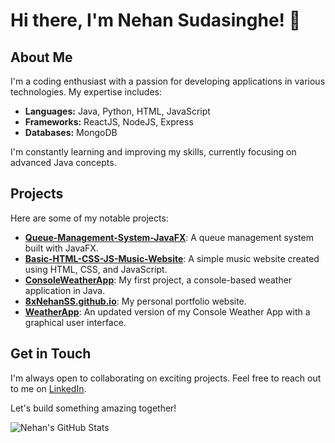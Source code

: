 # Hi there, I'm Nehan Sudasinghe! 👋

## About Me
I'm a coding enthusiast with a passion for developing applications in various technologies. My expertise includes:

- **Languages:** Java, Python, HTML, JavaScript
- **Frameworks:** ReactJS, NodeJS, Express
- **Databases:** MongoDB

I'm constantly learning and improving my skills, currently focusing on advanced Java concepts.

## Projects
Here are some of my notable projects:

- [**Queue-Management-System-JavaFX**](https://github.com/8xNehanSS/Queue-Management-System-JavaFX): A queue management system built with JavaFX.
- [**Basic-HTML-CSS-JS-Music-Website**](https://github.com/8xNehanSS/Basic-HTML-CSS-JS-Music-Website): A simple music website created using HTML, CSS, and JavaScript.
- [**ConsoleWeatherApp**](https://github.com/8xNehanSS/ConsoleWeatherApp): My first project, a console-based weather application in Java.
- [**8xNehanSS.github.io**](https://github.com/8xNehanSS/8xNehanSS.github.io): My personal portfolio website.
- [**WeatherApp**](https://github.com/8xNehanSS/WeatherApp): An updated version of my Console Weather App with a graphical user interface.

## Get in Touch
I'm always open to collaborating on exciting projects. Feel free to reach out to me on [LinkedIn](https://www.linkedin.com/in/nehan-sudasinghe/).

Let's build something amazing together!

![Nehan's GitHub Stats](https://github-readme-stats.vercel.app/api?username=8xNehanSS&show_icons=true&theme=radical)
